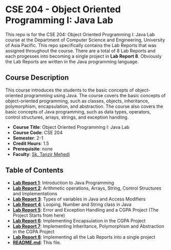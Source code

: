 # CSE 204 - Object Oriented Programming I: Java Lab

This repo is for the CSE 204: Object Oriented Programming I: Java Lab course at the Department of Computer Science and Engineering, University of Asia Pacific. This repo specifically contains the Lab Reports that was assigned throughout the course. There are a total of 8 Lab Reports and each progesses into becoming a single project in **Lab Report 8**. Obviously the Lab Reports are written in the Java programming language.

## Course Description

This course introduces the students to the basic concepts of object-oriented programming using Java. The course covers the basic concepts of object-oriented programming, such as classes, objects, inheritance, polymorphism, encapsulation, and abstraction. The course also covers the basic concepts of Java programming, such as data types, operators, control structures, arrays, strings, and exception handling.

- **Course Title**: Object Oriented Programming I: Java Lab
- **Course Code**: CSE 204
- **Semester**: 2-1
- **Credit Hours**: 1.5
- **Prerequisite**: none
- **Faculty**: [Sk. Tanzir Mehedi](https://cse.uap-bd.edu/faculty/faculty_details/49)

## Table of Contents

- **[Lab Report 1](/Lab%20Report%201/)**: Introduction to Java Programming
- **[Lab Report 2](/Lab%20Report%202/)**: Arithmetic operations, Arrays, String, Control Structures and Implementations
- **[Lab Report 3](/Lab%20Report%203/)**: Types of variables in Java and Access Modifiers
- **[Lab Report 4](/Lab%20Report%204/)**: Looping, Number and String class in Java
- **[Lab Report 5](/Lab%20Report%205/)**: Error and Exception Handling and a CGPA Project (The Project Starts from here)
- **[Lab Report 6](/Lab%20Report%206/)**: Implementing Encapsulation in the CGPA Project
- **[Lab Report 7](/Lab%20Report%207/)**: Implementing Inheritance, Polymorphism and Abstraction in the CGPA Project
- **[Lab Report 8](/Lab%20Report%208/)**: Implementing all the Lab Reports into a single project
- **[README.md](README.md/)**: This file.

